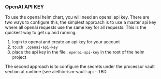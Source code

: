### OpenAI API KEY
To use the openai helm chart, you will need an openai api key. There are two ways to configure this, the simplest approach is to use a master api key where all openai requests use the same key
for all requests. This is the quickest way to get up and running.
1. login to openai and create an api key for your account
2. `touch .openai-api-key`
3. place the api key in the file `.openai-api-key` in the root of the helm project

The second approach is to configure the secrets under the processor vault section at runtime (see alethic-ism-vault-api - TBD

